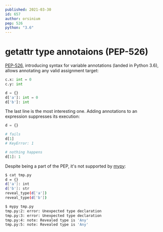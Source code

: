 ```yaml
---
published: 2021-03-30
id: 657
author: orsinium
pep: 526
python: "3.6"
---
```


# getattr type annotaions (PEP-526)

[PEP-526](https://www.python.org/dev/peps/pep-0526/), introducing syntax for variable annotations (landed in Python 3.6), allows annotating any valid assignment target:

```python
c.x: int = 0
c.y: int

d = {}
d['a']: int = 0
d['b']: int
```

The last line is the most interesting one. Adding annotations to an expression suppresses its execution:

```python
d = {}

# fails
d[1]
# KeyError: 1

# nothing happens
d[1]: 1
```

Despite being a part of the PEP, it's not supported by [mypy](http://mypy-lang.org/):

```bash
$ cat tmp.py
d = {}
d['a']: int
d['b']: str
reveal_type(d['a'])
reveal_type(d['b'])

$ mypy tmp.py
tmp.py:2: error: Unexpected type declaration
tmp.py:3: error: Unexpected type declaration
tmp.py:4: note: Revealed type is 'Any'
tmp.py:5: note: Revealed type is 'Any'
```
